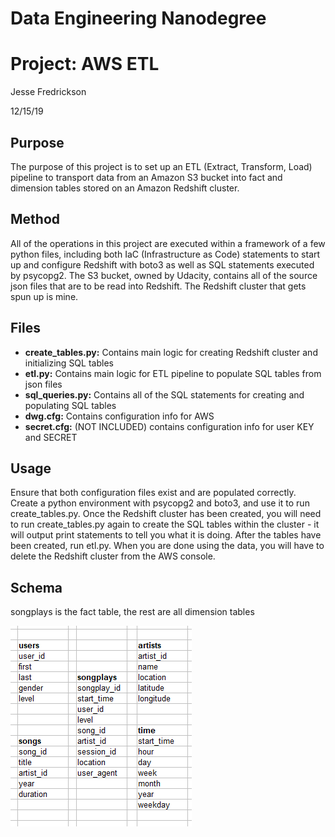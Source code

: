 # Data Engineering Nanodegree
# Project: AWS ETL

Jesse Fredrickson

12/15/19

## Purpose
The purpose of this project is to set up an ETL (Extract, Transform, Load) pipeline to transport data from an Amazon S3 bucket into fact and dimension tables stored on an Amazon Redshift cluster.

## Method
All of the operations in this project are executed within a framework of a few python files, including both IaC (Infrastructure as Code) statements to start up and configure Redshift with boto3 as well as SQL statements executed by psycopg2. The S3 bucket, owned by Udacity, contains all of the source json files that are to be read into Redshift. The Redshift cluster that gets spun up is mine.

## Files
- **create_tables.py:** Contains main logic for creating Redshift cluster and initializing SQL tables
- **etl<i></i>.py:** Contains main logic for ETL pipeline to populate SQL tables from json files
- **sql_queries.py:** Contains all of the SQL statements for creating and populating SQL tables
- **dwg.cfg:** Contains configuration info for AWS
- **secret.cfg:** (NOT INCLUDED) contains configuration info for user KEY and SECRET

## Usage
Ensure that both configuration files exist and are populated correctly. Create a python environment with psycopg2 and boto3, and use it to run create_tables.py. Once the Redshift cluster has been created, you will need to run create_tables.py again to create the SQL tables within the cluster - it will output print statements to tell you what it is doing. After the tables have been created, run etl<i></i>.py. When you are done using the data, you will have to delete the Redshift cluster from the AWS console.

## Schema
songplays is the fact table, the rest are all dimension tables

![](schema.png)